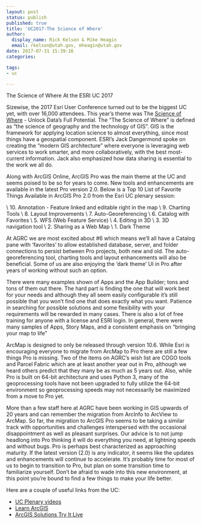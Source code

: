 ```yaml
---
layout: post
status: publish
published: true
title: 'UC2017-The Science of Where'
author:
  display_name: Rick Kelson & Mike Heagin
  email: rkelson@utah.gov, mheagin@utah.gov
date: 2017-07-31 15:39:16
categories:

tags:
- uc

---
```


The Science of Where
At the ESRI UC 2017

Sizewise, the 2017 Esri User Conference turned out to be the biggest UC yet, with over 16,000 attendees. This year’s theme was The [Science of Where](http://www.esri.com/videos/watch?videoid=XrU8GX7manc&channelid=UCJ203R9PsZn6wF_zYfsp1SA&title=The%20Science%20of%20Where%20-%20Unlock%20Data%E2%80%99s%20Full%20Potential) - Unlock Data’s Full Potential. The “The Science of Where” is defined as “the science of geography and the technology of GIS”. GIS is the framework for applying location science to almost everything, since most things have a geospatial component. ESRI’s Jack Dangermond spoke on creating the “modern GIS architecture” where everyone is leveraging web services to work smarter, and more collaboratively, with the best most-current information. Jack also emphasized how data sharing is essential to the work we all do.

Along with ArcGIS Online, ArcGIS Pro was the main theme at the UC and seems poised to be so for years to come. New tools and enhancements are available in the latest Pro version 2.0. Below is a Top 10 List of Favorite Things Available in ArcGIS Pro 2.0 from the Esri UC plenary session:

\ 10. Annotation - Feature linked and editable right in the map
\ 9. Charting Tools
\ 8. Layout Improvements
\ 7. Auto-Georeferencing
\ 6. Catalog with Favorites
\ 5. WFS (Web Feature Service)
\ 4. Editing in 3D
\ 3. 3D navigation tool
\ 2. Sharing as a Web Map
\ 1. Dark Theme

At AGRC we are most excited about #6 which means we’ll all have a Catalog pane with ‘favorites’ to allow established database, server, and folder connections to persist between Pro projects, both new and old. The auto-georeferencing tool, charting tools and layout enhancements will also be beneficial. Some of us are also enjoying the ‘dark theme’ UI in Pro after years of working without such an option.

There were many examples shown of Apps and the App Builder; tons and tons of them out there. The hard part is finding the one that will work best for your needs and although they all seem easily configurable it’s still possible that you won’t find one that does exactly what you want. Patience in searching for possible solutions and some flexibility with your requirements will be rewarded in many cases. There is also a lot of free training for anyone with a license and ESRI login. In general, there were many samples of Apps, Story Maps, and a consistent emphasis on “bringing your map to life”

ArcMap is designed to only be released through version 10.6. While Esri is encouraging everyone to migrate from ArcMap to Pro there are still a few things Pro is missing. Two of the items on AGRC’s wish list are COGO tools and Parcel Fabric which are at least another year out in Pro, although we heard others predict that they many be as much as 5 years out. Also, while Pro is built on 64-bit architecture and uses Python 3, many of the geoprocessing tools have not been upgraded to fully utilize the 64-bit environment so geoprocessing speeds may not necessarily be maximized from a move to Pro yet.

More than a few staff here at AGRC have been working in GIS upwards of 20 years and can remember the migration from ArcInfo to ArcView to ArcMap. So far, the migration to ArcGIS Pro seems to be taking a similar track with opportunities and challenges interspersed with the occasional disappointment as well as pleasant surprises. Our advice is to not jump headlong into Pro thinking it will do everything you need, at lightning speeds and without bugs. Pro is perhaps best characterized as approaching maturity. If the latest version (2.0) is any indicator, it seems like the updates and enhancements will continue to accelerate. It’s probably time for most of us to begin to transition to Pro, but plan on some transition time to familiarize yourself. Don’t be afraid to wade into this new environment, at this point you’re bound to find a few things  to make your life better.

Here are a couple of useful links from the UC:  
- [UC Plenary videos](http://www.esri.com/videos/watch?channelid=UC_yE3TatdZKAXvt_TzGJ6mw&videoid=Kq8y7N1kxR4&playlistid=PLaPDDLTCmy4b4_faC7--TcEP9OMcUXXYU&title=leading-the-science-of-where)
- [Learn ArcGIS](https://learn.arcgis.com/en/)
- [ArcGIS Solutions Try It Live](http://solutions.arcgis.com/gallery/#s=0)
